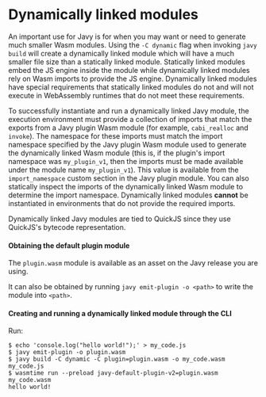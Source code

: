 # Dynamically linked modules

An important use for Javy is for when you may want or need to generate much
smaller Wasm modules. Using the `-C dynamic` flag when invoking `javy build` will create
a dynamically linked module which will have a much smaller file size than
a statically linked module. Statically linked modules embed the JS engine inside
the module while dynamically linked modules rely on Wasm imports to provide the
JS engine. Dynamically linked modules have special requirements that statically
linked modules do not and will not execute in WebAssembly runtimes that do not
meet these requirements.

To successfully instantiate and run a dynamically linked Javy module, the
execution environment must provide a collection of imports that match the
exports from a Javy plugin Wasm module (for example,
`cabi_realloc` and `invoke`). The namespace for these imports must
match the import namespace specified by the Javy plugin Wasm module used to
generate the dynamically linked Wasm module (this is, if the plugin's import
namespace was `my_plugin_v1`, then the imports must be made available under the
module name `my_plugin_v1`). This value is available from the `import_namespace`
custom section in the Javy plugin module. You can also statically inspect the
imports of the dynamically linked Wasm module to determine the import
namespace. Dynamically linked modules **cannot** be instantiated in
environments that do not provide the required imports.

Dynamically linked Javy modules are tied to QuickJS since they use QuickJS's
bytecode representation.

#### Obtaining the default plugin module

The `plugin.wasm` module is available as an asset on the Javy release you are
using. 

It can also be obtained by running `javy emit-plugin -o <path>` to write the
module into `<path>`.

#### Creating and running a dynamically linked module through the CLI

Run:

```
$ echo 'console.log("hello world!");' > my_code.js
$ javy emit-plugin -o plugin.wasm
$ javy build -C dynamic -C plugin=plugin.wasm -o my_code.wasm my_code.js
$ wasmtime run --preload javy-default-plugin-v2=plugin.wasm my_code.wasm
hello world!
```
